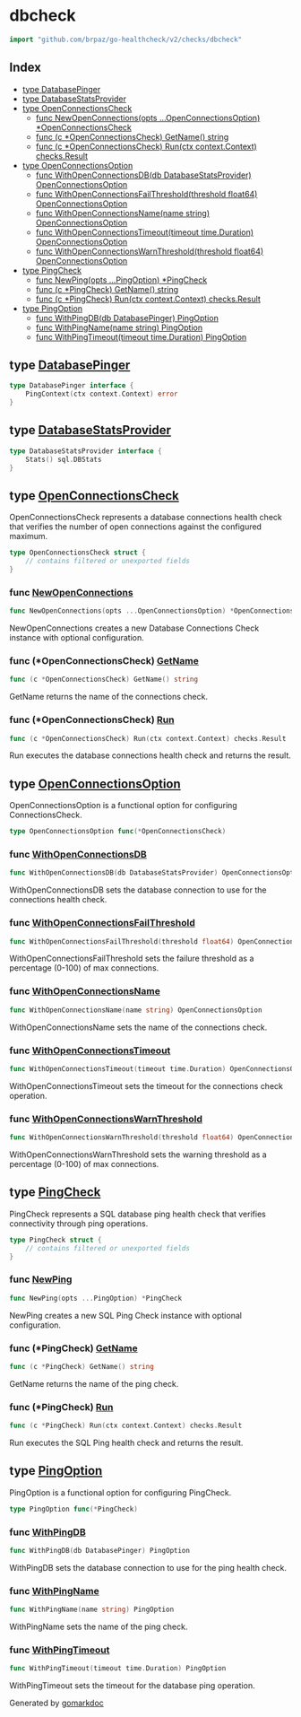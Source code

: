 <!-- Code generated by gomarkdoc. DO NOT EDIT -->

# dbcheck

```go
import "github.com/brpaz/go-healthcheck/v2/checks/dbcheck"
```

## Index

- [type DatabasePinger](<#DatabasePinger>)
- [type DatabaseStatsProvider](<#DatabaseStatsProvider>)
- [type OpenConnectionsCheck](<#OpenConnectionsCheck>)
  - [func NewOpenConnections\(opts ...OpenConnectionsOption\) \*OpenConnectionsCheck](<#NewOpenConnections>)
  - [func \(c \*OpenConnectionsCheck\) GetName\(\) string](<#OpenConnectionsCheck.GetName>)
  - [func \(c \*OpenConnectionsCheck\) Run\(ctx context.Context\) checks.Result](<#OpenConnectionsCheck.Run>)
- [type OpenConnectionsOption](<#OpenConnectionsOption>)
  - [func WithOpenConnectionsDB\(db DatabaseStatsProvider\) OpenConnectionsOption](<#WithOpenConnectionsDB>)
  - [func WithOpenConnectionsFailThreshold\(threshold float64\) OpenConnectionsOption](<#WithOpenConnectionsFailThreshold>)
  - [func WithOpenConnectionsName\(name string\) OpenConnectionsOption](<#WithOpenConnectionsName>)
  - [func WithOpenConnectionsTimeout\(timeout time.Duration\) OpenConnectionsOption](<#WithOpenConnectionsTimeout>)
  - [func WithOpenConnectionsWarnThreshold\(threshold float64\) OpenConnectionsOption](<#WithOpenConnectionsWarnThreshold>)
- [type PingCheck](<#PingCheck>)
  - [func NewPing\(opts ...PingOption\) \*PingCheck](<#NewPing>)
  - [func \(c \*PingCheck\) GetName\(\) string](<#PingCheck.GetName>)
  - [func \(c \*PingCheck\) Run\(ctx context.Context\) checks.Result](<#PingCheck.Run>)
- [type PingOption](<#PingOption>)
  - [func WithPingDB\(db DatabasePinger\) PingOption](<#WithPingDB>)
  - [func WithPingName\(name string\) PingOption](<#WithPingName>)
  - [func WithPingTimeout\(timeout time.Duration\) PingOption](<#WithPingTimeout>)


<a name="DatabasePinger"></a>
## type [DatabasePinger](<https://github.com/brpaz/go-healthcheck/blob/master/checks/dbcheck/ping_check.go#L10-L12>)



```go
type DatabasePinger interface {
    PingContext(ctx context.Context) error
}
```

<a name="DatabaseStatsProvider"></a>
## type [DatabaseStatsProvider](<https://github.com/brpaz/go-healthcheck/blob/master/checks/dbcheck/connections_check.go#L17-L19>)



```go
type DatabaseStatsProvider interface {
    Stats() sql.DBStats
}
```

<a name="OpenConnectionsCheck"></a>
## type [OpenConnectionsCheck](<https://github.com/brpaz/go-healthcheck/blob/master/checks/dbcheck/connections_check.go#L23-L29>)

OpenConnectionsCheck represents a database connections health check that verifies the number of open connections against the configured maximum.

```go
type OpenConnectionsCheck struct {
    // contains filtered or unexported fields
}
```

<a name="NewOpenConnections"></a>
### func [NewOpenConnections](<https://github.com/brpaz/go-healthcheck/blob/master/checks/dbcheck/connections_check.go#L70>)

```go
func NewOpenConnections(opts ...OpenConnectionsOption) *OpenConnectionsCheck
```

NewOpenConnections creates a new Database Connections Check instance with optional configuration.

<a name="OpenConnectionsCheck.GetName"></a>
### func \(\*OpenConnectionsCheck\) [GetName](<https://github.com/brpaz/go-healthcheck/blob/master/checks/dbcheck/connections_check.go#L87>)

```go
func (c *OpenConnectionsCheck) GetName() string
```

GetName returns the name of the connections check.

<a name="OpenConnectionsCheck.Run"></a>
### func \(\*OpenConnectionsCheck\) [Run](<https://github.com/brpaz/go-healthcheck/blob/master/checks/dbcheck/connections_check.go#L92>)

```go
func (c *OpenConnectionsCheck) Run(ctx context.Context) checks.Result
```

Run executes the database connections health check and returns the result.

<a name="OpenConnectionsOption"></a>
## type [OpenConnectionsOption](<https://github.com/brpaz/go-healthcheck/blob/master/checks/dbcheck/connections_check.go#L32>)

OpenConnectionsOption is a functional option for configuring ConnectionsCheck.

```go
type OpenConnectionsOption func(*OpenConnectionsCheck)
```

<a name="WithOpenConnectionsDB"></a>
### func [WithOpenConnectionsDB](<https://github.com/brpaz/go-healthcheck/blob/master/checks/dbcheck/connections_check.go#L42>)

```go
func WithOpenConnectionsDB(db DatabaseStatsProvider) OpenConnectionsOption
```

WithOpenConnectionsDB sets the database connection to use for the connections health check.

<a name="WithOpenConnectionsFailThreshold"></a>
### func [WithOpenConnectionsFailThreshold](<https://github.com/brpaz/go-healthcheck/blob/master/checks/dbcheck/connections_check.go#L63>)

```go
func WithOpenConnectionsFailThreshold(threshold float64) OpenConnectionsOption
```

WithOpenConnectionsFailThreshold sets the failure threshold as a percentage \(0\-100\) of max connections.

<a name="WithOpenConnectionsName"></a>
### func [WithOpenConnectionsName](<https://github.com/brpaz/go-healthcheck/blob/master/checks/dbcheck/connections_check.go#L35>)

```go
func WithOpenConnectionsName(name string) OpenConnectionsOption
```

WithOpenConnectionsName sets the name of the connections check.

<a name="WithOpenConnectionsTimeout"></a>
### func [WithOpenConnectionsTimeout](<https://github.com/brpaz/go-healthcheck/blob/master/checks/dbcheck/connections_check.go#L49>)

```go
func WithOpenConnectionsTimeout(timeout time.Duration) OpenConnectionsOption
```

WithOpenConnectionsTimeout sets the timeout for the connections check operation.

<a name="WithOpenConnectionsWarnThreshold"></a>
### func [WithOpenConnectionsWarnThreshold](<https://github.com/brpaz/go-healthcheck/blob/master/checks/dbcheck/connections_check.go#L56>)

```go
func WithOpenConnectionsWarnThreshold(threshold float64) OpenConnectionsOption
```

WithOpenConnectionsWarnThreshold sets the warning threshold as a percentage \(0\-100\) of max connections.

<a name="PingCheck"></a>
## type [PingCheck](<https://github.com/brpaz/go-healthcheck/blob/master/checks/dbcheck/ping_check.go#L19-L23>)

PingCheck represents a SQL database ping health check that verifies connectivity through ping operations.

```go
type PingCheck struct {
    // contains filtered or unexported fields
}
```

<a name="NewPing"></a>
### func [NewPing](<https://github.com/brpaz/go-healthcheck/blob/master/checks/dbcheck/ping_check.go#L50>)

```go
func NewPing(opts ...PingOption) *PingCheck
```

NewPing creates a new SQL Ping Check instance with optional configuration.

<a name="PingCheck.GetName"></a>
### func \(\*PingCheck\) [GetName](<https://github.com/brpaz/go-healthcheck/blob/master/checks/dbcheck/ping_check.go#L65>)

```go
func (c *PingCheck) GetName() string
```

GetName returns the name of the ping check.

<a name="PingCheck.Run"></a>
### func \(\*PingCheck\) [Run](<https://github.com/brpaz/go-healthcheck/blob/master/checks/dbcheck/ping_check.go#L70>)

```go
func (c *PingCheck) Run(ctx context.Context) checks.Result
```

Run executes the SQL Ping health check and returns the result.

<a name="PingOption"></a>
## type [PingOption](<https://github.com/brpaz/go-healthcheck/blob/master/checks/dbcheck/ping_check.go#L26>)

PingOption is a functional option for configuring PingCheck.

```go
type PingOption func(*PingCheck)
```

<a name="WithPingDB"></a>
### func [WithPingDB](<https://github.com/brpaz/go-healthcheck/blob/master/checks/dbcheck/ping_check.go#L36>)

```go
func WithPingDB(db DatabasePinger) PingOption
```

WithPingDB sets the database connection to use for the ping health check.

<a name="WithPingName"></a>
### func [WithPingName](<https://github.com/brpaz/go-healthcheck/blob/master/checks/dbcheck/ping_check.go#L29>)

```go
func WithPingName(name string) PingOption
```

WithPingName sets the name of the ping check.

<a name="WithPingTimeout"></a>
### func [WithPingTimeout](<https://github.com/brpaz/go-healthcheck/blob/master/checks/dbcheck/ping_check.go#L43>)

```go
func WithPingTimeout(timeout time.Duration) PingOption
```

WithPingTimeout sets the timeout for the database ping operation.

Generated by [gomarkdoc](<https://github.com/princjef/gomarkdoc>)
